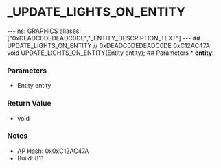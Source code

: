 # _UPDATE_LIGHTS_ON_ENTITY

--- ns: GRAPHICS aliases: ["0xDEADC0DEDEADC0DE","_ENTITY_DESCRIPTION_TEXT"] --- ## UPDATE_LIGHTS_ON_ENTITY  // 0xDEADC0DEDEADC0DE 0xC12AC47A void UPDATE_LIGHTS_ON_ENTITY(Entity entity);  ## Parameters * **entity**:

### Parameters
* Entity entity

### Return Value
* void

### Notes
* AP Hash: 0x0xC12AC47A
* Build: 811

